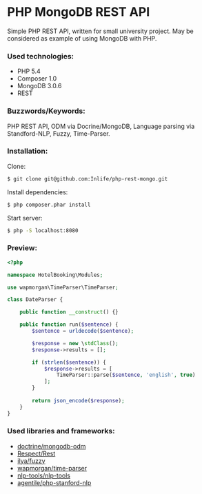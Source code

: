 # PHP MongoDB REST API

Simple PHP REST API, written for small university project. May be considered as example of using MongoDB with PHP.   

### Used technologies:
* PHP 5.4
* Composer 1.0
* MongoDB 3.0.6
* REST

### Buzzwords/Keywords:
PHP REST API, ODM via Docrine/MongoDB, Language parsing via Standford-NLP, Fuzzy, Time-Parser.

### Installation:

Clone:
```sh
$ git clone git@github.com:Inlife/php-rest-mongo.git
```

Install dependencies:
```sh
$ php composer.phar install
```

Start server:
```sh
$ php -S localhost:8080
```

### Preview:
```php
<?php

namespace HotelBooking\Modules;

use wapmorgan\TimeParser\TimeParser;

class DateParser {

    public function __construct() {}

    public function run($sentence) {
        $sentence = urldecode($sentence);

        $response = new \stdClass();
        $response->results = [];

        if (strlen($sentence)) {
            $response->results = [
                TimeParser::parse($sentence, 'english', true)
            ];
        }
        
        return json_encode($response);
    }
}
```

### Used libraries and frameworks:
* [doctrine/mongodb-odm](https://github.com/doctrine/mongodb-odm)
* [Respect/Rest](https://github.com/Respect/Rest)
* [ilya/fuzzy](https://github.com/ilya-dev/fuzzy)
* [wapmorgan/time-parser](https://github.com/wapmorgan/TimeParser)
* [nlp-tools/nlp-tools](https://github.com/angeloskath/php-nlp-tools/)
* [agentile/php-stanford-nlp](https://github.com/agentile/PHP-Stanford-NLP)
